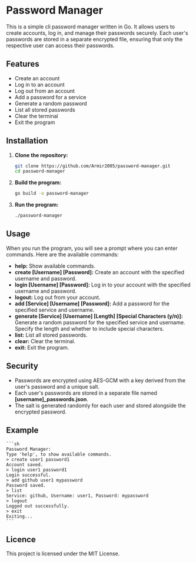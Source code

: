 # Password Manager

This is a simple cli password manager written in Go. It allows users to create accounts, log in, and manage their passwords securely. Each user's passwords are stored in a separate encrypted file, ensuring that only the respective user can access their passwords.

## Features

- Create an account
- Log in to an account
- Log out from an account
- Add a password for a service
- Generate a random password
- List all stored passwords
- Clear the terminal
- Exit the program

## Installation

1. **Clone the repository:**

   ```sh
   git clone https://github.com/Armir2005/password-manager.git
   cd password-manager
   ```

2. **Build the program:**

    ```sh
    go build -o password-manager
    ```

3. **Run the program:**

    ```sh
    ./password-manager
    ```

## Usage

When you run the program, you will see a prompt where you can enter commands. Here are the available commands:

- **help:** Show available commands.
- **create [Username] [Password]:** Create an account with the specified username and password.
- **login [Username] [Password]:** Log in to your account with the specified username and password.
- **logout:** Log out from your account.
- **add [Service] [Username] [Password]:** Add a password for the specified service and username.
- **generate [Service] [Username] [Length] [Special Characters (y/n)]:** Generate a random password for the specified service and username. Specify the length and whether to include special characters.
- **list:** List all stored passwords.
- **clear:** Clear the terminal.
- **exit:** Exit the program.

## Security

- Passwords are encrypted using AES-GCM with a key derived from the user's password and a unique salt.
- Each user's passwords are stored in a separate file named **[username]_passwords.json**.
- The salt is generated randomly for each user and stored alongside the encrypted password.

## Example

    ```sh
    Password Manager:
    Type 'help', to show available commands.
    > create user1 password1
    Account saved.
    > login user1 password1
    Login successful.
    > add github user1 mypassword
    Password saved.
    > list
    Service: github, Username: user1, Password: mypassword
    > logout
    Logged out successfully.
    > exit
    Exiting...
    ```

## Licence

This project is licensed under the MIT License.
